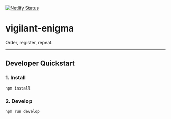 [![Netlify Status](https://api.netlify.com/api/v1/badges/ef1b3386-5119-4797-a353-7cb801fc2aa3/deploy-status)](https://app.netlify.com/sites/tender-mccarthy-37b888/deploys)

# vigilant-enigma
Order, register, repeat.

---

## Developer Quickstart

### 1. Install
`npm install`

### 2. Develop
`npm run develop`

